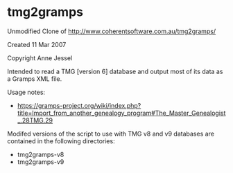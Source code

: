 tmg2gramps
==========

Unmodified Clone of http://www.coherentsoftware.com.au/tmg2gramps/

Created 11 Mar 2007

Copyright Anne Jessel

Intended to read a TMG [version 6] database and output most of its data as a Gramps XML file.


Usage notes:
* https://gramps-project.org/wiki/index.php?title=Import_from_another_genealogy_program#The_Master_Genealogist_.28TMG.29

Modifed versions of the script to use with TMG v8 and v9 databases are contained in the following directories:
* tmg2gramps-v8
* tmg2gramps-v9


